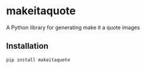 # makeitaquote

A Python library for generating make it a quote images

## Installation

```bash
pip install makeitaquote
```